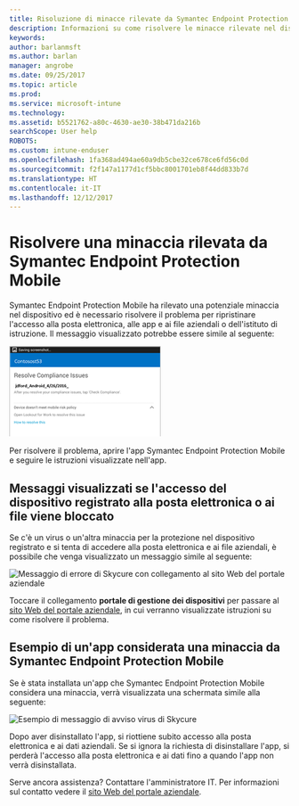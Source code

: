 ```yaml
---
title: Risoluzione di minacce rilevate da Symantec Endpoint Protection Mobile per Android | Microsoft Docs
description: Informazioni su come risolvere le minacce rilevate nel dispositivo Android.
keywords: 
author: barlanmsft
ms.author: barlan
manager: angrobe
ms.date: 09/25/2017
ms.topic: article
ms.prod: 
ms.service: microsoft-intune
ms.technology: 
ms.assetid: b5521762-a80c-4630-ae30-38b471da216b
searchScope: User help
ROBOTS: 
ms.custom: intune-enduser
ms.openlocfilehash: 1fa368ad494ae60a9db5cbe32ce678ce6fd56c0d
ms.sourcegitcommit: f2f147a1177d1cf5bbc8001701eb8f44dd833b7d
ms.translationtype: HT
ms.contentlocale: it-IT
ms.lasthandoff: 12/12/2017
---
```

# <a name="resolve-a-threat-found-by-symantec-endpoint-protection-mobile"></a>Risolvere una minaccia rilevata da Symantec Endpoint Protection Mobile

Symantec Endpoint Protection Mobile ha rilevato una potenziale minaccia nel dispositivo ed è necessario risolvere il problema per ripristinare l'accesso alla posta elettronica, alle app e ai file aziendali o dell'istituto di istruzione. Il messaggio visualizzato potrebbe essere simile al seguente:

![Skycure ha rilevato una minaccia nel dispositivo](./media/lookout-threat-found-android.png)

Per risolvere il problema, aprire l'app Symantec Endpoint Protection Mobile e seguire le istruzioni visualizzate nell'app.

## <a name="what-you-might-see-if-your-enrolled-device-is-blocked-from-accessing-email-or-files"></a>Messaggi visualizzati se l'accesso del dispositivo registrato alla posta elettronica o ai file viene bloccato

Se c'è un virus o un'altra minaccia per la protezione nel dispositivo registrato e si tenta di accedere alla posta elettronica e ai file aziendali, è possibile che venga visualizzato un messaggio simile al seguente:

![Messaggio di errore di Skycure con collegamento al sito Web del portale aziendale](./media/skycure-list-of-potential-issues-android.png)

Toccare il collegamento **portale di gestione dei dispositivi** per passare al [sito Web del portale aziendale](https://portal.manage.microsoft.com#HelpDeskDialog), in cui verranno visualizzate istruzioni su come risolvere il problema.

## <a name="example-of-an-app-that-symantec-endpoint-protection-mobile-sees-as-a-threat"></a>Esempio di un'app considerata una minaccia da Symantec Endpoint Protection Mobile

Se è stata installata un'app che Symantec Endpoint Protection Mobile considera una minaccia, verrà visualizzata una schermata simile alla seguente:

![Esempio di messaggio di avviso virus di Skycure](./media/skycure-virus-alert-android.png)

Dopo aver disinstallato l'app, si riottiene subito accesso alla posta elettronica e ai dati aziendali. Se si ignora la richiesta di disinstallare l'app, si perderà l'accesso alla posta elettronica e ai dati fino a quando l'app non verrà disinstallata.

Serve ancora assistenza? Contattare l'amministratore IT. Per informazioni sul contatto vedere il [sito Web del portale aziendale](https://portal.manage.microsoft.com#HelpDeskDialog).

